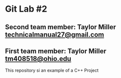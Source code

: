# Git Lab #2
## Second team member: Taylor Miller technicalmanual27@gmail.com
## First team member: Taylor Miller tm408518@ohio.edu
This repository si an example of a C++ Project
